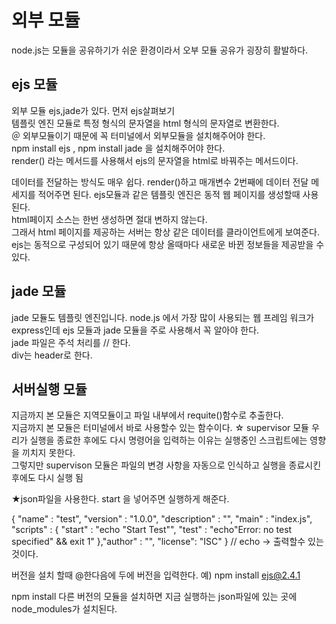 # 외부 모듈
node.js는 모듈을 공유하기가 쉬운 환경이라서 오부 모듈 공유가 굉장히 활발하다.  

## ejs 모듈

외부 모듈 ejs,jade가 있다. 먼저 ejs살펴보기  
템플릿 엔진 모듈로 특정 형식의 문자열을 html 형식의 문자열로 변환한다.  
＠ 외부모듈이기 때문에 꼭 터미널에서 외부모듈을 설치해주어야 한다.  
npm install ejs , npm install jade 을 설치해주어야 한다.  
render() 라는 메서드를 사용해서 ejs의 문자열을  html로 바꿔주는 메서드이다.  

데이터를 전달하는 방식도 매우 쉽다. render()하고 매개변수 2번째에 데이터 전달 메세지를   적어주면 된다. 
ejs모듈과 같은 템플릿 엔진은 동적 웹 페이지를 생성할때 사용된다.  
 html페이지 소스는 한번 생성하면 절대 변하지 않는다.   
그래서 html 페이지를 제공하는 서버는 항상 같은 데이터를 클라이언트에게 보여준다.  
ejs는 동적으로 구성되어 있기 때문에 항상 올때마다 새로운 바뀐 정보들을 제공받을 수 있다.  
## jade 모듈
jade 모듈도 템플릿 엔진입니다. node.js 에서 가장 많이 사용되는 웹 프레임 워크가   
express인데 ejs 모듈과 jade 모듈을 주로 사용해서 꼭 알아야 한다.   
jade 파일은 주석 처리를 // 한다.  
div는 header로 한다.   
## 서버실행 모듈
지금까지 본 모듈은 지역모듈이고 파일 내부에서 requite()함수로 추출한다.   
지금까지 본 모듈은 터미널에서 바로 사용할수 있는 함수이다. 
 ☆ supervisor 모듈
 우리가 실행을 종료한 후에도 다시 명령어을 입력하는 이유는 실행중인 스크립트에는 영향을 끼치지 못한다.  
 그렇지만 supervison 모듈은 파일의 변경 사항을 자동으로 인식하고 실행을 종료시킨 후에도 다시 실행 됨 

 ★json파일을 사용한다. start 을 넣어주면 실행하게 해준다.   

{
"name" : "test",
"version" : "1.0.0",
"description" : "",
"main" : "index.js",
"scripts" : {
    "start" : "echo \"Start Test\"",
    "test" : "echo\"Error: no test specified\" && exit 1" 
},"author" : "",
"license": "ISC"
}  // echo -> 출력할수 있는 것이다.  

버전을 설치 할때 @한다음에 두에 버전을 입력한다. 예) npm install ejs@2.4.1  

npm install 다른 버전의 모듈을 설치하면 지금 실행하는 json파일에 있는 곳에 node_modules가 설치된다. 



